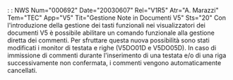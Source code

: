  :  : NWS Num="000692" Date="20030607" Rel="V1R5" Atr="A. Marazzi" Tem="TEC" App="V5" Tit="Gestione Note in Documenti V5" Sts="20"
Con l'introduzione della gestione dei tasti funzionali nei visualizzatori dei documenti V5 è possibile abilitare un comando funzionale alla gestione diretta dei commenti. Per sfruttare questa nuova possibilità sono stati modificati i monitor di testata e righe (V5DO01D e V5DO05D).
In caso di immissione di commenti durante l'inserimento di una testata e/o di una riga successivamente non confermata, i commenti vengono automaticamente cancellati.
